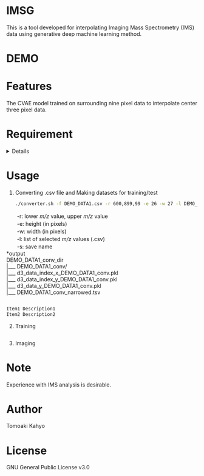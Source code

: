 # IMSG
This is a tool developed for interpolating Imaging Mass Spectrometry (IMS) data using generative deep machine learning method.

# DEMO
 

 
# Features
 The CVAE model trained on surrounding nine pixel data to interpolate center three pixel data.

 
# Requirement
<details>
CPU: Intel(R) Xeon(R) CPU E5-2603 v4 @1.70GHz    
 
GPU: NVIDIA TITAN X (Pascal) 12GB  
System Mem: DDR4 64GB  

Pytorch is used with CUDA.  
It is recommended to run in anaconda environment.  
___
```bash
conda info
```
```bash
           conda version : 23.9.0
    conda-build version : 3.27.0
         python version : 3.10.9.final.0
```
***
```bash
conda list | grep pytorch
```
```bash
pytorch                   2.0.0           cpu_generic_py310h3496f23_1    conda-forge
```
***
```bash
nvcc --version
```
```bash
Build cuda_12.4.r12.4/compiler.34097967_0
```
*Other libraries: pandas, dask
</details>
 
# Usage
1) Converting .csv file and Making datasets for training/test
   ```bash
   ./converter.sh -f DEMO_DATA1.csv -r 600,899,99 -e 26 -w 27 -l DEMO_LIST.csv -s DEMO_DATA1_conv
   ```   
　　-r: lower _m/z_ value, upper _m/z_ value   
　　-e: height (in pixels)   
　　-w: width (in pixels)   
　　-l: list of selected _m/z_ values (.csv)   
　　-s: save name   
  *output    
   DEMO_DATA1_conv_dir    
    |___ DEMO_DATA1_conv/   
         |___ d3_data_index_x_DEMO_DATA1_conv.pkl    
         |___ d3_data_index_y_DEMO_DATA1_conv.pkl    
         |___ d3_data_y_DEMO_DATA1_conv.pkl   
    |___ DEMO_DATA1_conv_narrowed.tsv   

```markdown

Item1 Description1
Item2 Description2
```

2) Training
   ```bash

   ```   
5) Imaging
 

# Note
Experience with IMS analysis is desirable.
 
# Author
Tomoaki Kahyo
 
# License
GNU General Public License v3.0 
